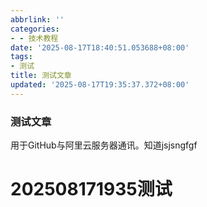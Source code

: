 ```yaml
---
abbrlink: ''
categories:
- - 技术教程
date: '2025-08-17T18:40:51.053688+08:00'
tags:
- 测试
title: 测试文章
updated: '2025-08-17T19:35:37.372+08:00'
---
```

### 测试文章

用于GitHub与阿里云服务器通讯。知道jsjsngfgf

# 202508171935测试
